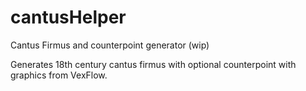 # cantusHelper
Cantus Firmus and counterpoint generator (wip)

Generates 18th century cantus firmus with optional counterpoint with graphics from VexFlow. 

